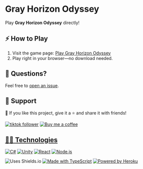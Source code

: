 # Gray Horizon Odyssey

Play **Gray Horizon Odyssey** directly!

## ⚡ How to Play

1. Visit the game page: [Play Gray Horizon Odyssey](https://compscireels.itch.io/)
2. Play right in your browser—no download needed.

## 💬 Questions?

Feel free to [open an issue](http://github.com/CompSciReels/gray-horizon-odyssey/issues/new/choose).

## 🤩 Support 

💙 If you like this project, give it a ⭐ and share it with friends!

<p align="left">
  <a href="https://www.tiktok.com/@comp.sci.reels?lang=en">
    <img alt="tiktok follower" title="Follow my TikTok channel" src="https://custom-icon-badges.demolab.com/badge/TIKTOK-9B4E97?style=for-the-badge&logo=tiktok&logoColor=white&labelColor=7A3E85"/></a>
  <a href="https://www.tiktok.com/@comp.sci.reels?lang=en">
     <!-- blank split -->
  <a href="https://buymeacoffee.com/comp.sci.reels">
   <img alt="Buy me a coffee" title="Buy me a coffee" src="https://custom-icon-badges.demolab.com/badge/-Buy_me_a_coffee-FF5E5B?style=for-the-badge&logo=kofi&logoColor=white"/>
</p>

## 👨‍💻 Technologies 

[![C#](https://custom-icon-badges.demolab.com/badge/-C-SHARP-47A248?style=for-the-badge&logo=C#&logoColor=white)](https://learn.microsoft.com/en-us/dotnet/csharp/)
[![Unity](https://custom-icon-badges.demolab.com/badge/-Unity-000000?style=for-the-badge&logo=unity&logoColor=white)](https://expressjs.com/https://unity.com/)
[![React](https://custom-icon-badges.demolab.com/badge/-React-218AAB?style=for-the-badge&logo=react&logoColor=white)](https://reactjs.org/)
[![Node.js](https://custom-icon-badges.demolab.com/badge/-Node.js-339933?style=for-the-badge&logo=node.js&logoColor=white)](https://nodejs.org/)

![Uses Shields.io](https://custom-icon-badges.demolab.com/badge/-Uses_Shields.io-000000?style=for-the-badge&logo=shieldsiobadge&logoColor=white)
[![Made with TypeScript](https://img.shields.io/badge/-Made_with_TypeScript-3178C6?style=for-the-badge&logo=typescript&logoColor=white)](https://www.typescriptlang.org/)
[![Powered by Heroku](https://img.shields.io/badge/-Powered_by_Heroku-6567a5?style=for-the-badge&logo=heroku&logoColor=white)](https://heroku.com/)

